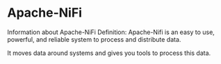 # Apache-NiFi
Information about Apache-NiFi
Definition: Apache-Nifi is an easy to use, powerful, and reliable system to process and distribute data. 

It moves data around systems and gives you tools to process this data. 
